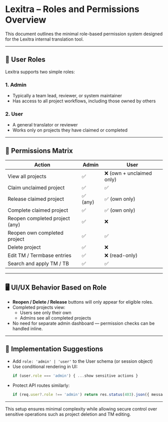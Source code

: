 # Lexitra – Roles and Permissions Overview

This document outlines the minimal role-based permission system designed for the Lexitra internal translation tool.

---

## 👥 User Roles

Lexitra supports two simple roles:

### 1. **Admin**
- Typically a team lead, reviewer, or system maintainer
- Has access to all project workflows, including those owned by others

### 2. **User**
- A general translator or reviewer
- Works only on projects they have claimed or completed

---

## 🔐 Permissions Matrix

| Action                                     | Admin      | User        |
|-------------------------------------------|------------|-------------|
| View all projects                         | ✅         | ❌ (own + unclaimed only) |
| Claim unclaimed project                   | ✅         | ✅          |
| Release claimed project                   | ✅ (any)   | ✅ (own only) |
| Complete claimed project                  | ✅         | ✅ (own only) |
| Reopen completed project (any)            | ✅         | ❌          |
| Reopen own completed project              | ✅         | ✅          |
| Delete project                            | ✅         | ❌          |
| Edit TM / Termbase entries                | ✅         | ❌ (read-only) |
| Search and apply TM / TB                  | ✅         | ✅          |

---

## 🖥 UI/UX Behavior Based on Role

- **Reopen / Delete / Release** buttons will only appear for eligible roles.
- Completed projects view:
  - Users see only their own
  - Admins see all completed projects
- No need for separate admin dashboard — permission checks can be handled inline.

---

## 📝 Implementation Suggestions

- Add `role: 'admin' | 'user'` to the User schema (or session object)
- Use conditional rendering in UI:
  ```ts
  if (user.role === 'admin') { ...show sensitive actions }
  ```
- Protect API routes similarly:
  ```ts
  if (req.user?.role !== 'admin') return res.status(403).json({ message: 'Forbidden' })
  ```

---

This setup ensures minimal complexity while allowing secure control over sensitive operations such as project deletion and TM editing.
